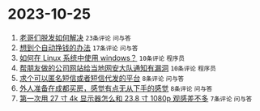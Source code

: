 # 2023-10-25

1. [老哥们脱发如何解决](https://www.v2ex.com/t/985117) `23条评论` `问与答`
1. [想到个自动挣钱的办法](https://www.v2ex.com/t/985123) `17条评论` `问与答`
1. [如何在 Linux 系统中使用 windows？](https://www.v2ex.com/t/985127) `10条评论` `程序员`
1. [帮朋友做的公司网站给当地网安大队通知有漏洞](https://www.v2ex.com/t/985121) `10条评论` `程序员`
1. [求个可以匿名短信或者短信代发的平台](https://www.v2ex.com/t/985119) `8条评论` `问与答`
1. [外人准备在成都买房，感觉有点无从下手的感觉](https://www.v2ex.com/t/985116) `8条评论` `问与答`
1. [第一次用 27 寸 4k 显示器怎么和 23.8 寸 1080p 观感差不多](https://www.v2ex.com/t/985120) `7条评论` `问与答`
